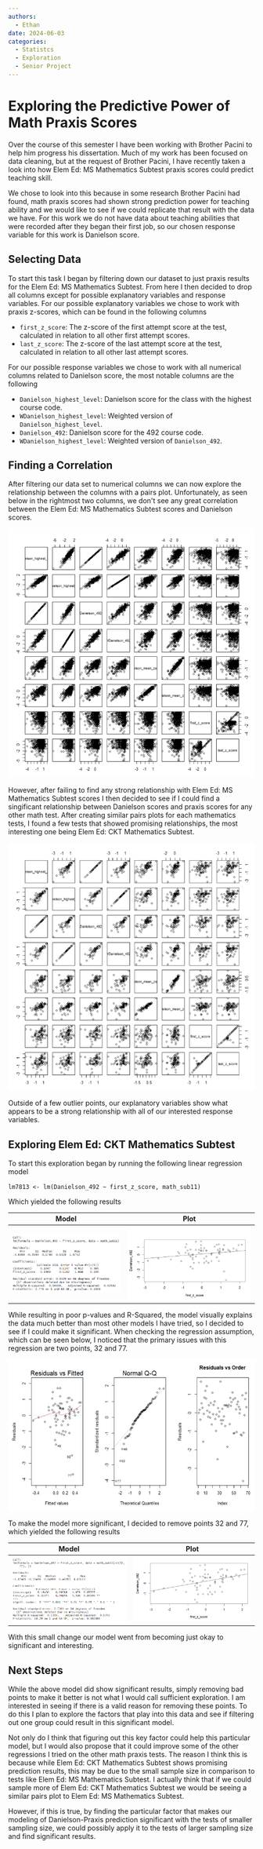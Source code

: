 ```yaml
---
authors:
  - Ethan
date: 2024-06-03
categories:
  - Statistcs
  - Exploration
  - Senior Project
---
```


# Exploring the Predictive Power of Math Praxis Scores

Over the course of this semester I have been working with Brother Pacini to help him progress his dissertation. Much of my work has been focused on data cleaning, but at the request of Brother Pacini, I have recently taken a look into how Elem Ed: MS Mathematics Subtest praxis scores could predict teaching skill. 

We chose to look into this because in some research Brother Pacini had found, math praxis scores had shown strong prediction power for teaching ability and we would like to see if we could replicate that result with the data we have. For this work we do not have data about teaching abilities that were recorded after they began their first job, so our chosen response variable for this work is Danielson score.

<!-- more -->

## Selecting Data

To start this task I began by filtering down our dataset to just praxis results for the Elem Ed: MS Mathematics Subtest. From here I then decided to drop all columns except for possible explanatory variables and response variables. For our possible explanatory variables we chose to work with praxis z-scores, which can be found in the following columns

* `first_z_score`: The z-score of the first attempt score at the test, calculated in relation to all other first attempt scores.
* `last_z_score`: The z-score of the last attempt score at the test, calculated in relation to all other last attempt scores.

For our possible response variables we chose to work with all numerical columns related to Danielson score, the most notable columns are the following

* `Danielson_highest_level`: Danielson score for the class with the highest course code.
* `WDanielson_highest_level`: Weighted version of `Danielson_highest_level`.
* `Danielson_492`: Danielson score for the 492 course code.
* `WDanielson_highest_level`: Weighted version of `Danielson_492`.

## Finding a Correlation

After filtering our data set to numerical columns we can now explore the relationship between the columns with a pairs plot. Unfortunately, as seen below in the rightmost two columns, we don't see any great correlation between the Elem Ed: MS Mathematics Subtest scores and Danielson scores.

![](../assets/images/5003pairs.PNG)

However, after failing to find any strong relationship with Elem Ed: MS Mathematics Subtest scores I then decided to see if I could find a singificant relationship between Danielson scores and praxis scores for any other math test. After creating similar pairs plots for each mathematics tests, I found a few tests that showed promising relationships, the most interesting one being Elem Ed: CKT Mathematics Subtest.

![](../assets/images/7813pairs.PNG)

Outside of a few outlier points, our explanatory variables show what appears to be a strong relationship with all of our interested response variables.

## Exploring Elem Ed: CKT Mathematics Subtest

To start this exploration began by running the following linear regression model

```{r}
lm7813 <- lm(Danielson_492 ~ first_z_score, math_sub11)
```

Which yielded the following results

Model | Plot
:-------------------------:|:-------------------------:
![](../assets/images/LM7813-no-missing.PNG)  |  ![](../assets/images/LM7813-plot-no-missing.PNG)

While resulting in poor p-values and R-Squared, the model visually explains the data much better than most other models I have tried, so I decided to see if I could make it significant. When checking the regression assumption, which can be seen below, I noticed that the primary issues with this regression are two points, 32 and 77.

![](../assets/images/LM7813-assumptions-no-missing.PNG)

To make the model more significant, I decided to remove points 32 and 77, which yielded the following results

Model | Plot
:-------------------------:|:-------------------------:
![](../assets/images/LM7813-missing.PNG)  |  ![](../assets/images/LM7813-plot-missing.PNG)

With this small change our model went from becoming just okay to significant and interesting. 

## Next Steps

While the above model did show significant results, simply removing bad points to make it better is not what I would call sufficient exploration. I am interested in seeing if there is a valid reason for removing these points. To do this I plan to explore the factors that play into this data and see if filtering out one group could result in this significant model.

Not only do I think that figuring out this key factor could help this particular model, but I would also propose that it could improve some of the other regressions I tried on the other math praxis tests. The reason I think this is because while Elem Ed: CKT Mathematics Subtest shows promising prediction results, this may be due to the small sample size in comparison to tests like Elem Ed: MS Mathematics Subtest. I actually think that if we could sample more of Elem Ed: CKT Mathematics Subtest we would be seeing a similar pairs plot to Elem Ed: MS Mathematics Subtest.

However, if this is true, by finding the particular factor that makes our modeling of Danielson-Praxis prediction significant with the tests of smaller sampling size, we could possibly apply it to the tests of larger sampling size and find significant results.